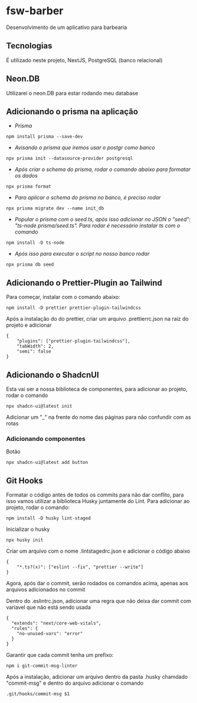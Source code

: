 # fsw-barber
Desenvolvimento de um aplicativo para barbearia

## Tecnologias
É utilizado neste projeto, NextJS, PostgreSQL (banco relacional)

## Neon.DB
Utilizarei o neon.DB para estar rodando meu database

## Adicionando o prisma na aplicação
- *Prisma*
```
npm install prisma --save-dev
```

- *Avisando o prisma que iremos usar o postgr como banco*
```
npx prisma init --datasource-provider postgresql 
```

- *Após criar o schema do prisma, rodar o comando abaixo para formatar os dados*
```
npx prisma format
```

- *Para aplicar o schema do prisma no banco, é preciso rodar* 
```
npx prisma migrate dev --name init_db
```

- *Popular o prisma com o seed.ts, após isso adicionar no JSON o "seed": "ts-node prisma/seed.ts". Para rodar é necessário instalar ts com o comando*
```
npm install -D ts-node
``` 

- *Após isso para executar o script no nosso banco rodar*
```
npx prisma db seed
```

## Adicionando o Prettier-Plugin ao Tailwind
Para começar, instalar com o comando abaixo:
```
npm install -D prettier prettier-plugin-tailwindcss
```
Após a instalação do do prettier, criar um arquivo .prettierrc.json na raiz do projeto e adicionar
```
{
    "plugins": ["prettier-plugin-tailwindcss"],
    "tabWidth": 2,
    "semi": false
}
```

## Adicionando o ShadcnUI 
Esta vai ser a nossa biblioteca de componentes, para adicionar ao projeto, rodar o comando
```
npx shadcn-ui@latest init
```
Adicionar um "_" na frente do nome das páginas para não confundir com as rotas
### Adicionando componentes
Botão
```
npx shadcn-ui@latest add button
```

## Git Hooks
Formatar o código antes de todos os commits para não dar conflito, para isso vamos utilizar a biblioteca Husky juntamente do Lint. Para adicionar ao projeto, rodar o comando:
```
npm install -D husky lint-staged
```
Inicializar o husky
```
npx husky init
```
Criar um arquivo com o nome .lintstagedrc.json e adicionar o código abaixo
```
{
    "*.ts?(x)": ["eslint --fix", "prettier --write"]
}
```
Agora, após dar o commit, serão rodados os comandos acima, apenas aos arquivos adicionados no commit

Dentro do .eslintrc.json, adicionar uma regra que não deixa dar commit com variavel que não está sendo usada
```
{
  "extends": "next/core-web-vitals",
  "rules": {
    "no-unused-vars": "error"
  }
}
```
Garantir que cada commit tenha um prefixo:
```
npm i git-commit-msg-linter
```
Após a instalação, adicionar um arquivo dentro da pasta .husky chamdado "commit-msg" e dentro do arquivo adicionar o comando
```
.git/hooks/commit-msg $1
```


